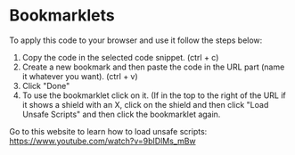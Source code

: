 # Bookmarklets

<p>To apply this code to your browser and use it follow the steps below:

1. Copy the code in the selected code snippet. (ctrl + c)
2. Create a new bookmark and then paste the code in the URL part (name it whatever you want). (ctrl + v)
3. Click "Done"
4. To use the bookmarklet click on it. (If in the top to the right of the URL if it shows a shield with an X, click on the shield      and then click "Load Unsafe Scripts" and then click the bookmarklet again.


Go to this website to learn how to load unsafe scripts: https://www.youtube.com/watch?v=9bIDlMs_mBw
</p>
